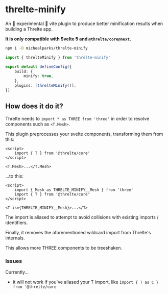 # threlte-minify

An 🚧 experimental 🚧 vite plugin to produce better minification results when building a Threlte app.

**It is only compatible with Svelte 5 and `@threlte/core@next`.**

```bash
npm i -D michealparks/threlte-minify
```

```ts
import { threlteMinify } from 'threlte-minify'

export default defineConfig({
	build: {
		minify: true,
	},
	plugins: [threlteMinify()],
})
```

## How does it do it?

Threlte needs to `import * as THREE from 'three'` in order to resolve components such as `<T.Mesh>`.

This plugin preprocesses your svelte components, transforming them from this:

```svelte
<script>
	import { T } from '@threlte/core'
</script>

<T.Mesh>...</T.Mesh>
```

...to this:

```svelte
<script>
	import { Mesh as THRELTE_MINIFY__Mesh } from 'three'
	import { T } from '@threlte/core'
</script>

<T is={THRELTE_MINIFY__Mesh}>...</T>
```

The import is aliased to attempt to avoid collisions with existing imports / identifiers.

Finally, it removes the aforementioned wildcard import from Threlte's internals.

This allows more THREE components to be treeshaken.

### Issues

Currently...

- it will not work if you've aliased your T import, like `import { T as C } from '@threlte/core`
